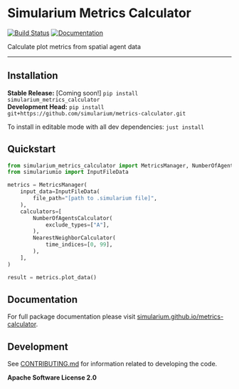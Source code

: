 # Simularium Metrics Calculator

[![Build Status](https://github.com/simularium/metrics-calculator/workflows/CI/badge.svg)](https://github.com/simularium/metrics-calculator/actions)
[![Documentation](https://github.com/simularium/metrics-calculator/workflows/Documentation/badge.svg)](https://simularium.github.io/metrics-calculator)

Calculate plot metrics from spatial agent data

---

## Installation

**Stable Release:** [Coming soon!] `pip install simularium_metrics_calculator`<br>
**Development Head:** `pip install git+https://github.com/simularium/metrics-calculator.git`

To install in editable mode with all dev dependencies: `just install`

## Quickstart

```python
from simularium_metrics_calculator import MetricsManager, NumberOfAgentsCalculator, NearestNeighborCalculator
from simulariumio import InputFileData

metrics = MetricsManager(
    input_data=InputFileData(
        file_path="[path to .simularium file]",
    ),
    calculators=[
        NumberOfAgentsCalculator(
            exclude_types=["A"],
        ),
        NearestNeighborCalculator(
            time_indices=[0, 99],
        ),
    ],
)

result = metrics.plot_data()
```

## Documentation

For full package documentation please visit [simularium.github.io/metrics-calculator](https://simularium.github.io/metrics-calculator).

## Development

See [CONTRIBUTING.md](CONTRIBUTING.md) for information related to developing the code.

**Apache Software License 2.0**
